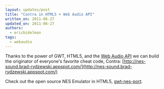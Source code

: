```yaml
---
layout: updates/post
title: "Contra in HTML5 + Web Audio API"
written_on: 2011-06-27
updated_on: 2011-06-27
authors:
  - ericbidelman
tags:
  - webaudio
---
```

Thanks to the power of GWT, HTML5, and the [Web Audio API](http://chromium.googlecode.com/svn/trunk/samples/audio/specification/specification.html) we can build the originator of everyone's favorite cheat code, Contra: [http://nes-sound.brad-rydzewski.appspot.com/](http://nes-sound.brad-rydzewski.appspot.com/)

Check out the open source NES Emulator in HTML5, [gwt-nes-port](http://code.google.com/p/gwt-nes-port/).

